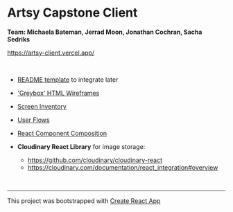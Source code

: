 # Artsy Capstone Client

**Team: Michaela Bateman, Jerrad Moon, Jonathan Cochran, Sacha Sedriks**

https://artsy-client.vercel.app/

<br />

* [README template](https://gist.github.com/artificialarea/18f2025bbe0711ceaa9147167350431e) to integrate later

* ['Greybox' HTML Wireframes](https://jcochran206.github.io/artsy-capstone-client/greybox/)

* [Screen Inventory](https://github.com/jcochran206/artsy-capstone-client/blob/main/docs/screen_inventory.md)

* [User Flows](https://github.com/jcochran206/artsy-capstone-client/blob/main/docs/user_flows.pdf)

* [React Component Composition](https://github.com/jcochran206/artsy-capstone-client/blob/main/docs/component_composition.pdf)

* **Cloudinary React Library** for image storage:
    * https://github.com/cloudinary/cloudinary-react
    * https://cloudinary.com/documentation/react_integration#overview

<br />

<hr />

This project was bootstrapped with [Create React App](https://github.com/facebook/create-react-app)